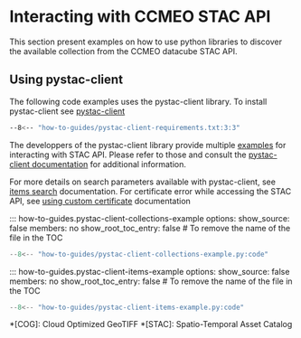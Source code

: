 # Interacting with CCMEO STAC API
This section present examples on how to use python libraries to discover the available
collection from the CCMEO datacube STAC API. 

## Using pystac-client

The following code examples uses the pystac-client library. To install pystac-client see [pystac-client]
``` sh
--8<-- "how-to-guides/pystac-client-requirements.txt:3:3"
```

The developpers of the pystac-client library provide multiple [examples] for interacting with
STAC API. Please refer to those and consult the [pystac-client documentation] for additional information. 

For more details on search parameters available with pystac-client, see [items search] documentation.
For certificate error while accessing the STAC API, see [using custom certificate] documentation

<!-- START: Get a list of collections using pystac-client -->
::: how-to-guides.pystac-client-collections-example
    options:
        show_source: false
        members: no
        show_root_toc_entry: false # To remove the name of the file in the TOC


``` py linenums="1"
--8<-- "how-to-guides/pystac-client-collections-example.py:code"
```
<!-- END: Get a list of collections using pystac-client -->

<!-- START: Get a list of items using pystac-client -->
::: how-to-guides.pystac-client-items-example
    options:
        show_source: false
        members: no
        show_root_toc_entry: false # To remove the name of the file in the TOC


``` py linenums="1"
--8<-- "how-to-guides/pystac-client-items-example.py:code"
```
<!-- END: Get a list of items using pystac-client -->

[pystac-client]: https://github.com/stac-utils/pystac-client
[items search]: https://pystac-client.readthedocs.io/en/stable/usage.html#itemsearch
[using custom certificate]: <https://pystac-client.readthedocs.io/en/stable/usage.html#using-custom-certificates>
[examples]: https://pystac-client.readthedocs.io/en/latest/tutorials.html
[pystac-client documentation]: https://pystac-client.readthedocs.io/en/latest/quickstart.html

*[COG]: Cloud Optimized GeoTIFF
*[STAC]: Spatio-Temporal Asset Catalog


